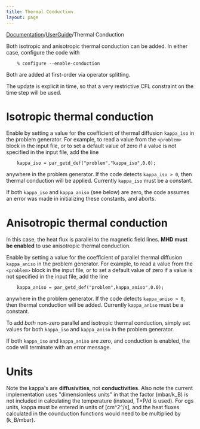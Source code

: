 ```yaml
---
title: Thermal Conduction
layout: page
---
```


[Documentation]({{site.baseurl}}/AthenaDocs)/[UserGuide]({{site.baseurl}}/AthenaDocsUG)/Thermal Conduction

Both isotropic and anisotropic thermal conduction can be added.  In either case,
configure the code with

        % configure --enable-conduction

Both are added at first-order via operator splitting.

The update is explicit in time, so that a very restrictive CFL constraint on the time step will be used.

Isotropic thermal conduction
============================

Enable by setting a value for the coefficient of thermal diffusion `kappa_iso` in the problem generator.  For example, to read a value
from the `<problem>` block in the input file, or to set a default value of zero if a value is not specified in the input file, add the line

        kappa_iso = par_getd_def("problem","kappa_iso",0.0);

anywhere in the problem generator.
If the code detects `kappa_iso > 0`, then thermal conduction will be applied.  Currently `kappa_iso` must be a constant.

If both `kappa_iso` and `kappa_aniso` (see below) are zero, the code assumes an error was made in initializing these constants, and aborts.

Anisotropic thermal conduction
==============================

In this case, the heat flux is parallel to the magnetic field lines.  **MHD must be enabled**
to use anisotropic thermal conduction.

Enable by setting a value for the coefficient of parallel thermal diffusion `kappa_aniso` in the problem generator.  For example, to read a value
from the `<problem>` block in the input file, or to set a default value of zero if a value is not specified in the input file, add the line

        kappa_aniso = par_getd_def("problem",kappa_aniso",0.0);

anywhere in the problem generator.
If the code detects `kappa_aniso > 0`, then thermal conduction will be added.  Currently `kappa_aniso` must be a constant.

To add *both* non-zero parallel and isotropic thermal conduction, simply set values for both `kappa_iso` and `kappa_aniso` in the
problem generator.

If both `kappa_iso` and `kappa_aniso` are zero, and conduction is enabled, the code will terminate with an error message.

Units
=====

Note the kappa's are **diffusivities**, not **conductivities**.  Also note the current implementation
uses "dimensionless units" in that the factor (mbar/k_B) is not
included in calculating the temperature (instead, T=P/d is used).  For cgs
units, kappa must be entered in units of [cm^2^/s], and the heat fluxes calculated in the counduction functions would
need to be multiplied by (k_B/mbar).
